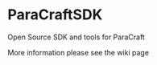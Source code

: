 ParaCraftSDK
============

Open Source SDK and tools for ParaCraft

More information please see the wiki page